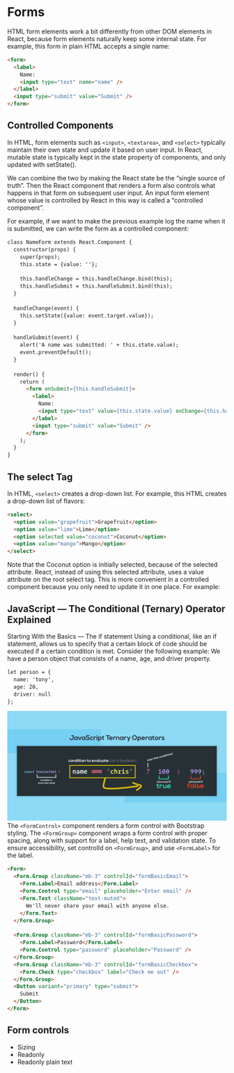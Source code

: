 # **Forms**
HTML form elements work a bit differently from other DOM elements in React, because form elements naturally keep some internal state. For example, this form in plain HTML accepts a single name:

```html
<form>
  <label>
    Name:
    <input type="text" name="name" />
  </label>
  <input type="submit" value="Submit" />
</form>
```
## **Controlled Components**
In HTML, form elements such as ```<input>```, ```<textarea>```, and ```<select>``` typically maintain their own state and update it based on user input. In React, mutable state is typically kept in the state property of components, and only updated with setState().

We can combine the two by making the React state be the “single source of truth”. Then the React component that renders a form also controls what happens in that form on subsequent user input. An input form element whose value is controlled by React in this way is called a “controlled component”.

For example, if we want to make the previous example log the name when it is submitted, we can write the form as a controlled component:

```html  
class NameForm extends React.Component {
  constructor(props) {
    super(props);
    this.state = {value: ''};

    this.handleChange = this.handleChange.bind(this);
    this.handleSubmit = this.handleSubmit.bind(this);
  }

  handleChange(event) {
    this.setState({value: event.target.value});
  }

  handleSubmit(event) {
    alert('A name was submitted: ' + this.state.value);
    event.preventDefault();
  }

  render() {
    return (
      <form onSubmit={this.handleSubmit}>
        <label>
          Name:
          <input type="text" value={this.state.value} onChange={this.handleChange} />
        </label>
        <input type="submit" value="Submit" />
      </form>
    );
  }
}
```
## **The select Tag**
In HTML, ```<select>``` creates a drop-down list. For example, this HTML creates a drop-down list of flavors:
```html
<select>
  <option value="grapefruit">Grapefruit</option>
  <option value="lime">Lime</option>
  <option selected value="coconut">Coconut</option>
  <option value="mango">Mango</option>
</select>
```
Note that the Coconut option is initially selected, because of the selected attribute. React, instead of using this selected attribute, uses a value attribute on the root select tag. This is more convenient in a controlled component because you only need to update it in one place. For example:




## **JavaScript — The Conditional (Ternary) Operator Explained**
Starting With the Basics — The if statement
Using a conditional, like an if statement, allows us to specify that a certain block of code should be executed if a certain condition is met.
Consider the following example:
We have a person object that consists of a name, age, and driver property.
```html
let person = {
  name: 'tony',
  age: 20,
  driver: null
};
```
![Ternary](./301-pic/Ternary.jpg)
The ```<FormControl>``` component renders a form control with Bootstrap styling. The ```<FormGroup>``` component wraps a form control with proper spacing, along with support for a label, help text, and validation state. To ensure accessibility, set controlId on ```<FormGroup>```, and use ```<FormLabel>``` for the label.
```html
<Form>
  <Form.Group className="mb-3" controlId="formBasicEmail">
    <Form.Label>Email address</Form.Label>
    <Form.Control type="email" placeholder="Enter email" />
    <Form.Text className="text-muted">
      We'll never share your email with anyone else.
    </Form.Text>
  </Form.Group>

  <Form.Group className="mb-3" controlId="formBasicPassword">
    <Form.Label>Password</Form.Label>
    <Form.Control type="password" placeholder="Password" />
  </Form.Group>
  <Form.Group className="mb-3" controlId="formBasicCheckbox">
    <Form.Check type="checkbox" label="Check me out" />
  </Form.Group>
  <Button variant="primary" type="submit">
    Submit
  </Button>
</Form>
```
## **Form controls**
- Sizing
- Readonly
- Readonly plain text





